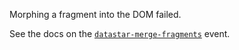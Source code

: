 Morphing a fragment into the DOM failed.

See the docs on the [`datastar-merge-fragments`](https://data-star.dev/reference/plugins_backend#datastar-merge-fragments) event.